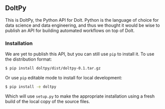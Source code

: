 ## DoltPy
This is DoltPy, the Python API for Dolt. Python is the language of choice for data science and data engineering, and thus we thought it would be wise to publish an API for building automated workflows on top of Dolt. 

### Installation
We are yet to publish this API, but you can still use `pip` to install it. To use the distribution format:
```bash
$ pip install doltpy/dist/doltpy-0.1.tar.gz
```
Or use `pip` editable mode to install for local development:
```bash
$ pip install -e doltpy
```
Which will use `setup.py` to make the appropriate installation using a fresh build of the local copy of the source files.


